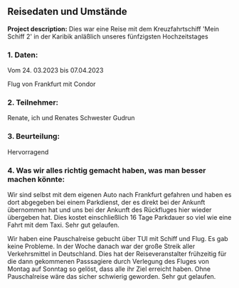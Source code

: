 ## Reisedaten und Umstände

**Project description:** Dies war eine Reise mit dem Kreuzfahrtschiff 'Mein Schiff 2' 
in der Karibik anläßlich unseres fünfzigsten Hochzeitstages

### 1. Daten:

Vom 24. 03.2023 bis 07.04.2023

Flug von Frankfurt mit Condor

### 2. Teilnehmer:

Renate, ich und Renates Schwester Gudrun


### 3. Beurteilung:

Hervorragend


### 4. Was wir alles richtig gemacht haben, was man besser machen könnte:

Wir sind selbst mit dem eigenen Auto nach Frankfurt gefahren und haben es dort abgegeben bei einem Parkdienst, der es direkt bei der Ankunft übernommen hat und uns bei der Ankunft des Rückfluges hier wieder übergeben hat. Dies kostet einschließlich 16 Tage Parkdauer so viel wie eine Fahrt mit dem Taxi. Sehr gut gelaufen.

Wir haben eine Pauschalreise gebucht über TUI mit Schiff und Flug. Es gab keine Probleme. In der Woche danach war der große Streik aller Verkehrsmittel in Deutschland. Dies hat der Reiseveranstalter frühzeitig für die dann gekommenen Passsagiere durch Verlegung des Fluges von Montag auf Sonntag so gelöst, dass alle ihr Ziel erreicht haben. Ohne Pauschalreise wäre das sicher schwierig geworden. Sehr gut gelaufen.


